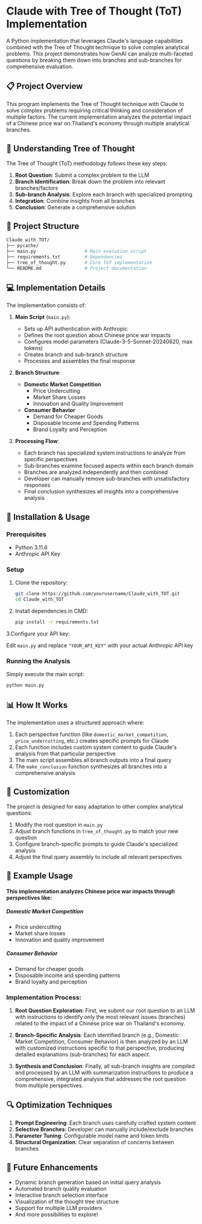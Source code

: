 # Claude with Tree of Thought (ToT) Implementation

A Python implementation that leverages Claude's language capabilities combined with the Tree of Thought technique to solve complex analytical problems. This project demonstrates how GenAI can analyze multi-faceted questions by breaking them down into branches and sub-branches for comprehensive evaluation.

## 📋 Project Overview

This program implements the Tree of Thought technique with Claude to solve complex problems requiring critical thinking and consideration of multiple factors. The current implementation analyzes the potential impact of a Chinese price war on Thailand's economy through multiple analytical branches.

## 🧠 Understanding Tree of Thought

The Tree of Thought (ToT) methodology follows these key steps:

1. **Root Question**: Submit a complex problem to the LLM
2. **Branch Identification**: Break down the problem into relevant branches/factors
3. **Sub-branch Analysis**: Explore each branch with specialized prompting
4. **Integration**: Combine insights from all branches
5. **Conclusion**: Generate a comprehensive solution

## 📁 Project Structure

```bash
Claude_with_TOT/
├── pycache/
├── main.py                  # Main execution script
├── requirements.txt         # Dependencies
├── tree_of_thought.py       # Core ToT implementation
└── README.md                # Project documentation
```

## 💻 Implementation Details

The implementation consists of:

1. **Main Script** (`main.py`):
   - Sets up API authentication with Anthropic
   - Defines the root question about Chinese price war impacts
   - Configures model parameters (Claude-3-5-Sonnet-20240620, max tokens)
   - Creates branch and sub-branch structure
   - Processes and assembles the final response

2. **Branch Structure**:
   - **Domestic Market Competition**
     - Price Undercutting
     - Market Share Losses
     - Innovation and Quality Improvement
   - **Consumer Behavior**
     - Demand for Cheaper Goods
     - Disposable Income and Spending Patterns
     - Brand Loyalty and Perception

3. **Processing Flow**:
   - Each branch has specialized system instructions to analyze from specific perspectives
   - Sub-branches examine focused aspects within each branch domain
   - Branches are analyzed independently and then combined
   - Developer can manually remove sub-branches with unsatisfactory responses
   - Final conclusion synthesizes all insights into a comprehensive analysis

## 🚀 Installation & Usage

### Prerequisites
- Python 3.11.6
- Anthropic API Key

### Setup

1. Clone the repository:
   ```bash
   git clone https://github.com/yourusername/Claude_with_TOT.git
   cd Claude_with_TOT
   ```
   
2. Install dependencies in CMD:
    ```bash
    pip install -r requirements.txt
    ```
3.Configure your API key:

  Edit `main.py` and replace `"YOUR_API_KEY"` with your actual Anthropic API key

### Running the Analysis

Simply execute the main script:

   ```bash
   python main.py
   ```
    
## 📊 How It Works

The implementation uses a structured approach where:

1. Each perspective function (like `domestic_market_competition`, `price_undercutting`, etc.) creates specific prompts for Claude
2. Each function includes custom system content to guide Claude's analysis from that particular perspective
3. The main script assembles all branch outputs into a final query
4. The `make_conclusion` function synthesizes all branches into a comprehensive analysis

## 🔄 Customization

The project is designed for easy adaptation to other complex analytical questions:

1. Modify the root question in `main.py`
2. Adjust branch functions in `tree_of_thought.py` to match your new question
3. Configure branch-specific prompts to guide Claude's specialized analysis
4. Adjust the final query assembly to include all relevant perspectives

## 📝 Example Usage

#### This implementation analyzes Chinese price war impacts through perspectives like:

##### Domestic Market Competition
- Price undercutting
- Market share losses
- Innovation and quality improvement

##### Consumer Behavior
- Demand for cheaper goods
- Disposable income and spending patterns
- Brand loyalty and perception

### Implementation Process:

1. **Root Question Exploration**: First, we submit our root question to an LLM with instructions to identify only the most relevant issues (branches) related to the impact of a Chinese price war on Thailand's economy.

2. **Branch-Specific Analysis**: Each identified branch (e.g., Domestic Market Competition, Consumer Behavior) is then analyzed by an LLM with customized instructions specific to that perspective, producing detailed explanations (sub-branches) for each aspect.

3. **Synthesis and Conclusion**: Finally, all sub-branch insights are compiled and processed by an LLM with summarization instructions to produce a comprehensive, integrated analysis that addresses the root question from multiple perspectives.
   

## 🔍 Optimization Techniques

1. **Prompt Engineering**: Each branch uses carefully crafted system content
2. **Selective Branches**: Developer can manually include/exclude branches
3. **Parameter Tuning**: Configurable model name and token limits
4. **Structural Organization**: Clear separation of concerns between branches

## 🔮 Future Enhancements

- Dynamic branch generation based on initial query analysis
- Automated branch quality evaluation
- Interactive branch selection interface
- Visualization of the thought tree structure
- Support for multiple LLM providers
- And more possibilities to explore!
